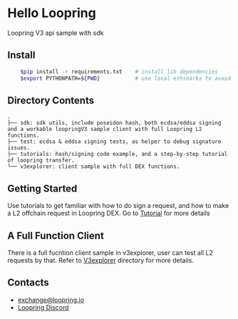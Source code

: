 # Hello Loopring

 Loopring V3 api sample with sdk

## Install

```bash
    $pip install -r requirements.txt    # install lib dependencies
    $export PYTHONPATH=${PWD}           # use local ethsnarks to avoid conflicts
```

## Directory Contents

```she
.
├── sdk: sdk utils, include poseidon hash, both ecdsa/eddsa signing and a workable loopringV3 sample client with full Loopring L2 functions.
├── test: ecdsa & eddsa signing tests, as helper to debug signature issues.
├── tutorials: hash/signing code example, and a step-by-step tutorial of loopring transfer.
└── v3explorer: client sample with full DEX functions.
```

## Getting Started

Use tutorials to get familiar with how to do sign a request, and how to make a L2 offchain request in Loopring DEX. Go to [Tutorial](https://github.com/Loopring/hello_loopring/tree/loopring-v3/tutorials) for more details

## A Full Function Client 

There is a full fucntion client sample in v3explorer, user can test all L2 requests by that. Refer to [V3explorer](https://github.com/Loopring/hello_loopring/tree/loopring-v3/v3explorer) directory for more details.

## Contacts

- [exchange@loopring.io](mailto:exchange@loopring.io)
- [Loopring Discord](https://discord.gg/KkYccYp)

